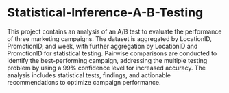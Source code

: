 # Statistical-Inference-A-B-Testing
This project contains an analysis of an A/B test to evaluate the performance of three marketing campaigns. The dataset is aggregated by LocationID, PromotionID, and week, with further aggregation by LocationID and PromotionID for statistical testing. Pairwise comparisons are conducted to identify the best-performing campaign, addressing the multiple testing problem by using a 99% confidence level for increased accuracy. The analysis includes statistical tests, findings, and actionable recommendations to optimize campaign performance.
